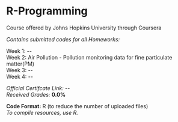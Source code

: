 # R-Programming
Course offered by Johns Hopkins University through Coursera

*Contains submitted codes for all Homeworks:*  

Week 1: --  
Week 2: Air Pollution - Pollution monitoring data for fine particulate matter(PM)  
Week 3: --  
Week 4: --    


*Official Certifcate Link:* --    
*Received Grades:* **0.0%**  

**Code Format:** R (to reduce the number of uploaded files)  
*To compile resources, use R.*  
